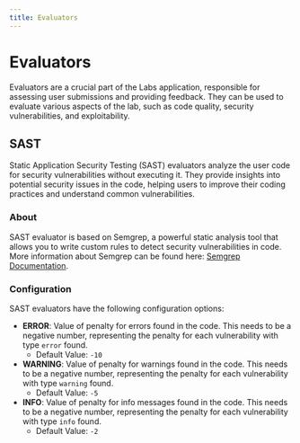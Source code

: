 ```yaml
---
title: Evaluators
---
```


# Evaluators

Evaluators are a crucial part of the Labs application, responsible for assessing user submissions and providing feedback. They can be used to evaluate various aspects of the lab, such as code quality, security vulnerabilities, and exploitability.

## SAST

Static Application Security Testing (SAST) evaluators analyze the user code for security vulnerabilities without executing it. They provide insights into potential security issues in the code, helping users to improve their coding practices and understand common vulnerabilities.

### About

SAST evaluator is based on Semgrep, a powerful static analysis tool that allows you to write custom rules to detect security vulnerabilities in code. More information about Semgrep can be found here: [Semgrep Documentation](https://semgrep.dev/docs/).

### Configuration

SAST evaluators have the following configuration options:
- **ERROR**: Value of penalty for errors found in the code. This needs to be a negative number, representing the penalty for each vulnerability with type `error` found.
    - Default Value: `-10`
- **WARNING**: Value of penalty for warnings found in the code. This needs to be a negative number, representing the penalty for each vulnerability with type `warning` found.
    - Default Value: `-5`
- **INFO**: Value of penalty for info messages found in the code. This needs to be a negative number, representing the penalty for each vulnerability with type `info` found.
    - Default Value: `-2`